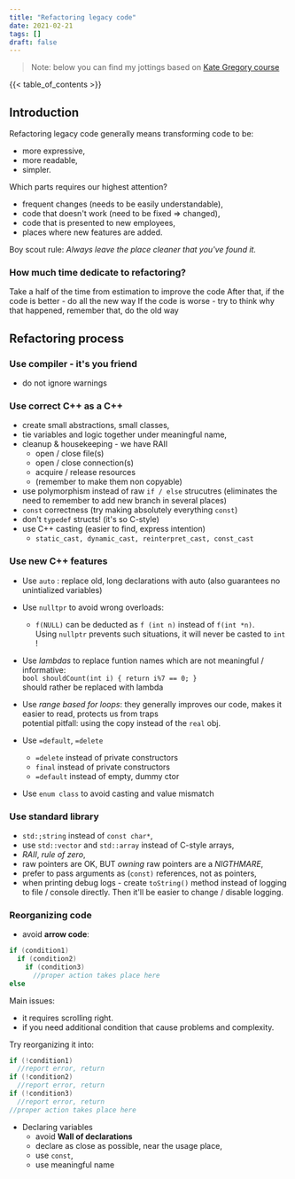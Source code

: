```yaml
---
title: "Refactoring legacy code"
date: 2021-02-21
tags: []
draft: false
---
```


> Note: below you can find my jottings based on [Kate Gregory course](https://www.pluralsight.com/courses/cpp-updating-legacy-code)

{{< table_of_contents >}}

## Introduction

Refactoring legacy code generally means transforming code to be:
- more expressive,
- more readable,
- simpler.

Which parts requires our highest attention?
- frequent changes (needs to be easily understandable),
- code that doesn't work (need to be fixed => changed),
- code that is presented to new employees,
- places where new features are added.

Boy scout rule: *Always leave the place cleaner that you've found it.*

### How much time dedicate to refactoring?
Take a half of the time from estimation to improve the code
After that, if the code is better - do all the new way
If the code is worse - try to think why that happened, remember that, do the old way

## Refactoring process

### Use compiler - it's you friend
- do not ignore warnings

### Use correct C++ as a C++
- create small abstractions, small classes, 
- tie variables and logic together under meaningful name,
- cleanup & housekeeping - we have RAII
  - open / close file(s)
  - open / close connection(s)
  - acquire / release resources
  - (remember to make them non copyable)
- use polymorphism instead of raw `if / else` strucutres (eliminates the need to remember to add new branch in several places)
- `const` correctness (try making absolutely everything `const`)
- don't `typedef` structs! (it's so C-style)
- use C++ casting (easier to find, express intention)
  - `static_cast, dynamic_cast, reinterpret_cast, const_cast`
 
### Use new C++ features

- Use `auto` : replace old, long declarations with auto (also guarantees no unintialized variables)
- Use `nulltpr` to avoid wrong overloads:
	- `f(NULL)` can be deducted as `f (int n)`  instead of  `f(int *n)`.    
	Using `nullptr` prevents such situations, it will never be casted to `int` !

- Use *lambdas* to replace funtion names which are not meaningful / informative:    
	`bool shouldCount(int i) { return i%7 == 0; }`    
	should rather be replaced with lambda

- Use *range based for loops*: they generally improves our code, makes it easier to read, protects us from traps    
	potential pitfall: using the copy instead of the `real` obj.

- Use  `=default`, `=delete` 
	- `=delete` instead of private constructors
	- `final` instead of private constructors
	- `=default` instead of empty, dummy ctor

- Use `enum class` to avoid casting and value mismatch

### Use standard library

- `std:;string` instead of `const char*`,
- use `std::vector` and `std::array` instead of C-style arrays,
- *RAII*, *rule of zero*,
- raw pointers are OK, BUT *owning* raw pointers are a *NIGTHMARE*,
- prefer to pass arguments as (`const)` references, not as pointers,
- when printing debug logs - create `toString()` method instead of logging to file / console directly. Then it'll be easier to change / disable logging.

### Reorganizing code
- avoid **arrow code**: 
   
``` cpp
if (condition1)
  if (condition2)
    if (condition3)
	  //proper action takes place here
else
```
Main issues:
- it requires scrolling right. 
- if you need additional condition that cause problems and complexity.

Try reorganizing it into: 

``` cpp
if (!condition1)
  //report error, return
if (!condition2) 
  //report error, return
if (!condition3) 
  //report error, return
//proper action takes place here
```

- Declaring variables
  - avoid **Wall of declarations** 
  - declare as close as possible, near the usage place, 
  - use `const`, 
  - use meaningful name
